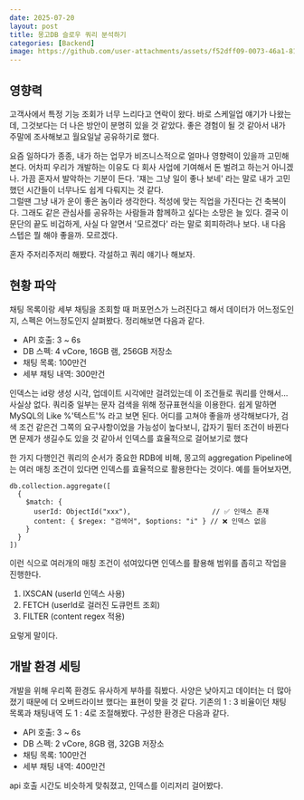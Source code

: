 ```yaml
---
date: 2025-07-20
layout: post
title: 몽고DB 슬로우 쿼리 분석하기
categories: [Backend]
image: https://github.com/user-attachments/assets/f52dff09-0073-46a1-81be-2ae1ccf60782
---
```


## 영향력

고객사에서 특정 기능 조회가 너무 느리다고 연락이 왔다. 
바로 스케일업 얘기가 나왔는데, 그것보다는 더 나은 방안이 분명히 있을 것 같았다.
좋은 경험이 될 것 같아서 내가 주말에 조사해보고 월요일날 공유하기로 했다.

요즘 일하다가 종종, 내가 하는 업무가 비즈니스적으로 얼마나 영향력이 있을까 고민해본다. 
어차피 우리가 개발하는 이유도 다 회사 사업에 기여해서 돈 벌려고 하는거 아니겠나.
가끔 혼자서 발악하는 기분이 든다.
'쟤는 그냥 일이 좋나 보네' 라는 말로 내가 고민했던 시간들이 너무나도 쉽게 다뤄지는 것 같다.  
그럴땐 그냥 내가 운이 좋은 놈이라 생각한다. 적성에 맞는 직업을 가진다는 건 축복이다.
그래도 같은 관심사를 공유하는 사람들과 함께하고 싶다는 소망은 늘 있다.
결국 이 문단의 끝도 비겁하게, 사실 다 알면서 '모르겠다' 라는 말로 회피하려나 보다.
내 다음 스텝은 뭘 해야 좋을까. 모르겠다.

혼자 주저리주저리 해봤다. 각설하고 쿼리 얘기나 해보자.  

## 현황 파악

채팅 목록이랑 세부 채팅을 조회할 때 퍼포먼스가 느려진다고 해서 데이터가 어느정도인지, 스펙은 어느정도인지 살펴봤다.
정리해보면 다음과 같다.

- API 호출: 3 ~ 6s
- DB 스펙: 4 vCore, 16GB 램, 256GB 저장소
- 채팅 목록: 100만건
- 세부 채팅 내역: 300만건

인덱스는 id랑 생성 시각, 업데이트 시각에만 걸려있는데 이 조건들로 쿼리를 안해서... 사실상 없다.
쿼리중 일부는 문자 검색을 위해 정규표현식을 이용한다. 쉽게 말하면 MySQL의 Like %'텍스트'% 라고 보면 된다.
어디를 고쳐야 좋을까 생각해보다가,
검색 조건 같은건 그쪽의 요구사항이었을 가능성이 높다보니, 갑자기 필터 조건이 바뀐다면 문제가 생길수도 있을 것 같아서 인덱스를 효율적으로 걸어보기로 했다

한 가지 다행인건 쿼리의 순서가 중요한 RDB에 비해, 몽고의 aggregation Pipeline에는 여러 매칭 조건이 있다면 인덱스를 효율적으로 활용한다는 것이다.
예를 들어보자면,

```
db.collection.aggregate([
  {
    $match: {
      userId: ObjectId("xxx"),                    // ✅ 인덱스 존재
      content: { $regex: "검색어", $options: "i" } // ❌ 인덱스 없음
    }
  }
])
```

이런 식으로 여러개의 매칭 조건이 섞여있다면 인덱스를 활용해 범위를 좁히고 작업을 진행한다.

1. IXSCAN (userId 인덱스 사용)
2. FETCH (userId로 걸러진 도큐먼트 조회)
3. FILTER (content regex 적용)

요렇게 말이다. 

## 개발 환경 세팅

개발을 위해 우리쪽 환경도 유사하게 부하를 줘봤다. 
사양은 낮아지고 데이터는 더 많아졌기 때문에 더 오버드라이브 했다는 표현이 맞을 것 같다.
기존의 1 : 3 비율이던 채팅 목록과 채팅내역 도 1 : 4로 조절해봤다. 구성한 환경은 다음과 같다. 

- API 호출: 3 ~ 6s
- DB 스펙:  2 vCore, 8GB 램, 32GB 저장소
- 채팅 목록: 100만건
- 세부 채팅 내역: 400만건

api 호출 시간도 비슷하게 맞춰졌고, 인덱스를 이리저리 걸어봤다.



